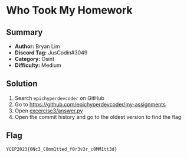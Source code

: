 Who Took My Homework
===

## Summary
* **Author:** Bryan Lim
* **Discord Tag:** JusCodin#3049
* **Category:** Osint
* **Difficulty:** Medium

## Solution
1. Search `epichyperdevcoder` on GitHub
2. Go to https://github.com/epichyperdevcoder/my-assignments
3. Open [excercise3/answer.py](https://github.com/epichyperdevcoder/my-assignments/blob/main/excercise3/answer.py)
4. Open the commit history and go to the oldest version to find the flag

## Flag
```
YCEP2023{0Nc3_C0mm1tted_f0r3v3r_c0MM1tt3d}
```